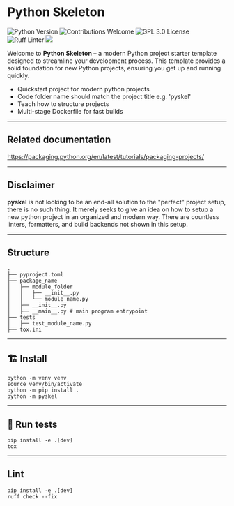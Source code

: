 <h1>Python Skeleton</h1>

<p>
  <img src="https://img.shields.io/badge/python-blue?logo=python&logoColor=white" alt="Python Version"/>
  <img src="https://img.shields.io/badge/contributions-welcome-brightgreen" alt="Contributions Welcome"/>
  <img src="https://img.shields.io/badge/license-GPL%203.0-red" alt="GPL 3.0 License"/>
  <img src="https://img.shields.io/badge/Ruff-Linter-orange" alt="Ruff Linter"/>
  <img src="https://img.shields.io/badge/Docker-Multi--Stage-blue"/>
</p>

Welcome to **Python Skeleton** – a modern Python project starter template designed to streamline your development process. This template provides a solid foundation for new Python projects, ensuring you get up and running quickly.

- Quickstart project for modern python projects
- Code folder name should match the project title e.g. 'pyskel'
- Teach how to structure projects
- Multi-stage Dockerfile for fast builds

---

## Related documentation
https://packaging.python.org/en/latest/tutorials/packaging-projects/

---

## Disclaimer
**pyskel** is not looking to be an end-all solution to the "perfect" project setup, there is no such thing. It merely seeks to give an idea on how to setup a new python project in an organized and modern way. There are countless linters, formatters, and build backends not shown in this setup.

---

## Structure
```
.
├── pyproject.toml
├── package_name
│   ├── module_folder
│   │   ├── __init__.py
│   │   └── module_name.py
│   ├── __init__.py
│   ├── __main__.py # main program entrypoint
├── tests
│   ├── test_module_name.py
├── tox.ini
```

---

## 🏗️ Install
```
python -m venv venv
source venv/bin/activate
python -m pip install .
python -m pyskel
```

---

## 🧪 Run tests
```
pip install -e .[dev]
tox
```

---

## Lint
```
pip install -e .[dev]
ruff check --fix
```
